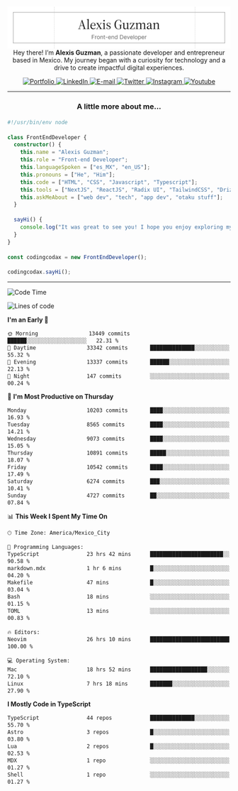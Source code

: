 <img align='right' src="./Banner.png" width="" />
<p align='center'>Hey there! I’m <strong>Alexis Guzman</strong>, a passionate developer and entrepreneur based in Mexico. My journey began with a curiosity for technology and a drive to create impactful digital experiences.</p>

<div align='center'>
  <a href='https://www.codingcodax.dev' target='_blank'>
    <img alt='Portfolio' src='https://img.shields.io/badge/Portfolio-black?logo=vercel&style=flat-square'>
  </a>
  <a href='https://linkedin.com/in/codingcodax' target='_blank'>
    <img alt='LinkedIn' src='https://img.shields.io/badge/LinkedIn-black?logo=LinkedIn&style=flat-square'>
  </a>
  <a href='mailto:hello@codingcodax.com' target='_blank'>
    <img alt='E-mail' src='https://img.shields.io/badge/Email-black?logo=Gmail&style=flat-square'>
  </a>
  <a href='https://x.com/codingcodax' target='_blank'>
    <img alt='Twitter' src='https://img.shields.io/badge/X-black?logo=X&style=flat-square'>
  </a>
  <a href='https://www.instagram.com/codingcodax' target='_blank'>
    <img alt='Instagram' src='https://img.shields.io/badge/Instagram-black?logo=Instagram&style=flat-square'>
  </a>
  <a href='https://www.youtube.com/@codingcodax' target='_blank'>
    <img alt='Youtube' src='https://img.shields.io/badge/YouTube-black?logo=Youtube&style=flat-square'>
  </a>
</div>


---

<h3 align='center'>A little more about me...</h3>

```typescript
#!/usr/bin/env node

class FrontEndDeveloper {
  constructor() {
    this.name = "Alexis Guzman";
    this.role = "Front-end Developer";
    this.languageSpoken = ["es_MX", "en_US"];
    this.pronouns = ["He", "Him"];
    this.code = ["HTML", "CSS", "Javascript", "Typescript"];
    this.tools = ["NextJS", "ReactJS", "Radix UI", "TailwindCSS", "Drizzle", "tRPC"];
    this.askMeAbout = ["web dev", "tech", "app dev", "otaku stuff"];
  }

  sayHi() {
    console.log("It was great to see you! I hope you enjoy exploring my work.");
  }
}

const codingcodax = new FrontEndDeveloper();

codingcodax.sayHi();
```

---

<!--START_SECTION:waka-->
![Code Time](http://img.shields.io/badge/Code%20Time-4%2C255%20hrs%2027%20mins-blue)

![Lines of code](https://img.shields.io/badge/From%20Hello%20World%20I%27ve%20Written-10.5%20million%20lines%20of%20code-blue)

**I'm an Early 🐤** 

```text
🌞 Morning                13449 commits       ██████░░░░░░░░░░░░░░░░░░░   22.31 % 
🌆 Daytime                33342 commits       ██████████████░░░░░░░░░░░   55.32 % 
🌃 Evening                13337 commits       ██████░░░░░░░░░░░░░░░░░░░   22.13 % 
🌙 Night                  147 commits         ░░░░░░░░░░░░░░░░░░░░░░░░░   00.24 % 
```
📅 **I'm Most Productive on Thursday** 

```text
Monday                   10203 commits       ████░░░░░░░░░░░░░░░░░░░░░   16.93 % 
Tuesday                  8565 commits        ████░░░░░░░░░░░░░░░░░░░░░   14.21 % 
Wednesday                9073 commits        ████░░░░░░░░░░░░░░░░░░░░░   15.05 % 
Thursday                 10891 commits       █████░░░░░░░░░░░░░░░░░░░░   18.07 % 
Friday                   10542 commits       ████░░░░░░░░░░░░░░░░░░░░░   17.49 % 
Saturday                 6274 commits        ███░░░░░░░░░░░░░░░░░░░░░░   10.41 % 
Sunday                   4727 commits        ██░░░░░░░░░░░░░░░░░░░░░░░   07.84 % 
```


📊 **This Week I Spent My Time On** 

```text
🕑︎ Time Zone: America/Mexico_City

💬 Programming Languages: 
TypeScript               23 hrs 42 mins      ███████████████████████░░   90.58 % 
markdown.mdx             1 hr 6 mins         █░░░░░░░░░░░░░░░░░░░░░░░░   04.20 % 
Makefile                 47 mins             █░░░░░░░░░░░░░░░░░░░░░░░░   03.04 % 
Bash                     18 mins             ░░░░░░░░░░░░░░░░░░░░░░░░░   01.15 % 
TOML                     13 mins             ░░░░░░░░░░░░░░░░░░░░░░░░░   00.83 % 

🔥 Editors: 
Neovim                   26 hrs 10 mins      █████████████████████████   100.00 % 

💻 Operating System: 
Mac                      18 hrs 52 mins      ██████████████████░░░░░░░   72.10 % 
Linux                    7 hrs 18 mins       ███████░░░░░░░░░░░░░░░░░░   27.90 % 
```

**I Mostly Code in TypeScript** 

```text
TypeScript               44 repos            ██████████████░░░░░░░░░░░   55.70 % 
Astro                    3 repos             █░░░░░░░░░░░░░░░░░░░░░░░░   03.80 % 
Lua                      2 repos             █░░░░░░░░░░░░░░░░░░░░░░░░   02.53 % 
MDX                      1 repo              ░░░░░░░░░░░░░░░░░░░░░░░░░   01.27 % 
Shell                    1 repo              ░░░░░░░░░░░░░░░░░░░░░░░░░   01.27 % 
```




<!--END_SECTION:waka-->
